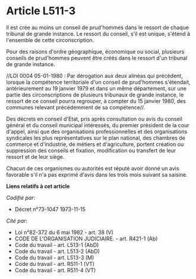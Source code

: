 # Article L511-3

Il est crée au moins un conseil de prud'hommes dans le ressort de chaque tribunal de grande instance. Le ressort du conseil,
s'il est unique, s'étend à l'ensemble de cette circonscription.

Pour des raisons d'ordre géographique, économique ou social, plusieurs conseils de prud'hommes peuvent être créés dans le
ressort d'un tribunal de grande instance.

//LOI 0004 05-01-1980 : Par dérogation aux deux alinéas qui précèdent, lorsque la compétence territoriale d'un conseil de
prud'hommes s'étendait, antérieurement au 19 janvier 1979 et dans un même département, sur une partie des circonscriptions de
plusieurs tribunaux de grande instance, le ressort de ce conseil pourra regrouper, à compter du 15 janvier 1980, des communes
relevant précédemment de sa compétence//.

Des décrets en conseil d'Etat, pris après consultation ou avis du conseil général et du conseil municipal intéressés, du
premier président de la cour d'appel, ainsi que des organisations professionnelles et des organisations syndicales les plus
représentatives sur le plan national, des chambres de commerce et d'industrie, de métiers et d'agriculture, portent création
ou suppression des conseils et fixation, modification ou transfert de leur ressort et de leur siège.

Chacun de ces organismes ou autorités est réputé avoir donné un avis favorable s'il n'a pas exprimé d'avis dans les trois
mois suivant sa saisine.

**Liens relatifs à cet article**

_Codifié par_:

  - Décret n°73-1047 1973-11-15

_Cité par_:

  - Loi n°82-372 du 6 mai 1982 - art. 38 (V)
  - CODE DE L'ORGANISATION JUDICIAIRE. - art. R421-1 (Ab)
  - Code du travail - art. L513-1 (AbD)
  - Code du travail - art. L513-2 (AbD)
  - Code du travail - art. L513-3 (M)
  - Code du travail - art. R511-1 (VT)
  - Code du travail - art. R511-4 (VT)
